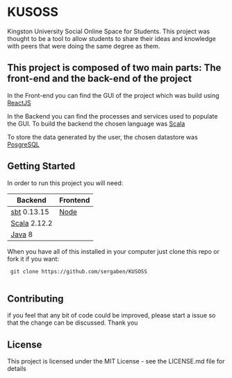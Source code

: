 # KUSOSS

Kingston University Social Online Space for Students.
This project was thought to be a tool to allow students to share their ideas and knowledge with peers that were doing the same degree as them.

## This project is composed of two main parts: The front-end and the back-end of the project

In the Front-end you can find the GUI of the project which was build using [ReactJS](https://reactjs.org/)

In the Backend you can find the processes and services used to populate the GUI. To build the backend the chosen language was [Scala](https://www.scala-lang.org/)

To store the data generated by the user, the chosen datastore was [PosgreSQL](https://www.postgresql.org/)

## Getting Started

In order to run this project you will need:

Backend | Frontend
--------|---------
[sbt](https://www.scala-sbt.org/) 0.13.15 | [Node](https://nodejs.org/en/download/)
[Scala](https://www.scala-lang.org/download/) 2.12.2 |
[Java](http://www.oracle.com/technetwork/java/javase/downloads/index.html) 8 |

 When you have all of this installed in your computer just clone this repo or fork it if you want:
 
 ```
  git clone https://github.com/sergaben/KUSOSS
  
 ```
## Contributing

if you feel that any bit of code could be improved, please start a issue so that the change can be discussed.
Thank you

## License

This project is licensed under the MIT License - see the LICENSE.md file for details
